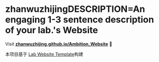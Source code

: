 
# zhanwuzhijingDESCRIPTION=An engaging 1-3 sentence description of your lab.'s Website

Visit **[zhanwuzhijing.github.io/Ambition_Website](https://zhanwuzhijing.github.io/Ambition_Website)** 🚀

本项目基于 [Lab Website Template](https://greene-lab.gitbook.io/lab-website-template-docs)构建
